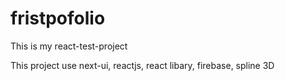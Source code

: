 # fristpofolio
This is my react-test-project



This project use next-ui, reactjs, react libary, firebase, spline 3D
